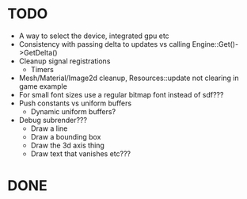 # TODO
 - A way to select the device, integrated gpu etc
 - Consistency with passing delta to updates vs calling Engine::Get()->GetDelta()
 - Cleanup signal registrations
	- Timers
 - Mesh/Material/Image2d cleanup, Resources::update not clearing in game example
 - For small font sizes use a regular bitmap font instead of sdf???
 - Push constants vs uniform buffers
	- Dynamic uniform buffers?
 - Debug subrender???
	- Draw a line
	- Draw a bounding box
	- Draw the 3d axis thing
	- Draw text that vanishes etc???

# DONE